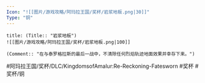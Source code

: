 ```yaml
---
Icon: "![[图片/游戏攻略/阿玛拉王国/奖杯/岩浆地板.png|30]]"
Type: "铜"
---
```

```ad-common-bronze-trophy
title: (Title:: "岩浆地板")
![[图片/游戏攻略/阿玛拉王国/奖杯/岩浆地板.png|100]]

(Comment:: "在与泰罗格拉斯的最后一战中，不清除任何烈焰轨迹地面效果并幸存下来。")
```

#阿玛拉王国/奖杯/DLC/KingdomsofAmalur:Re-Reckoning-Fatesworn #奖杯 #奖杯/铜
